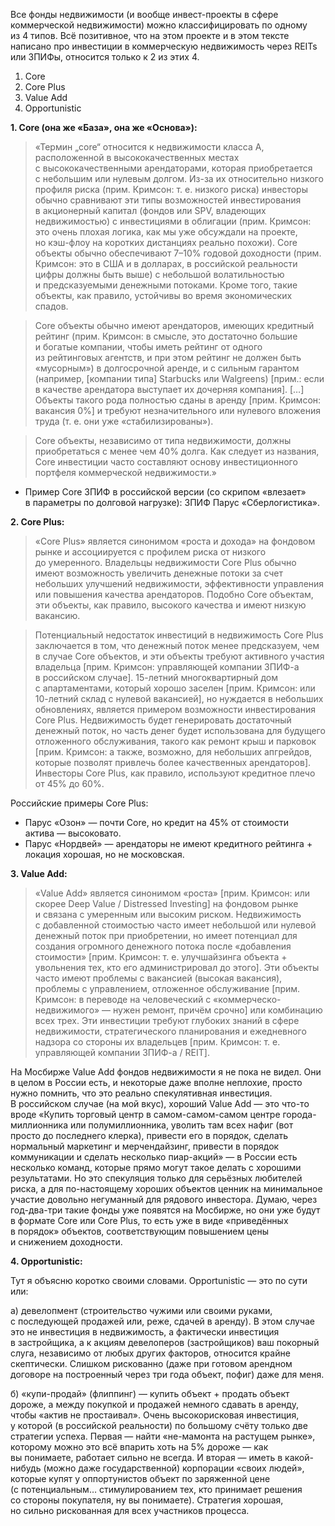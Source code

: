 Все фонды недвижимости (и вообще инвест-проекты в сфере коммерческой недвижимости) можно классифицировать по одному из 4 типов. Всё позитивное, что на этом проекте и в этом тексте написано про инвестиции в коммерческую недвижимость через REITs или ЗПИФы, относится только к 2 из этих 4.

1. Core
2. Core Plus
3. Value Add
4. Opportunistic

**1. Core (она же «База», она же «Основа»):**

> «Термин „core“ относится к недвижимости класса А, расположенной в высококачественных местах с высококачественными арендаторами, которая приобретается с небольшим или нулевым долгом. Из-за их относительно низкого профиля риска (прим. Кримсон: т. е. низкого риска) инвесторы обычно сравнивают эти типы возможностей инвестирования в акционерный капитал (фондов или SPV, владеющих недвижимостью) с инвестициями в облигации (прим. Кримсон: это очень плохая логика, как мы уже обсуждали на проекте, но кэш-флоу на коротких дистанциях реально похожи). Core объекты обычно обеспечивают 7–10% годовой доходности (прим. Кримсон: это в США и в долларах, в российской реальности цифры должны быть выше) с небольшой волатильностью и предсказуемыми денежными потоками. Кроме того, такие объекты, как правило, устойчивы во время экономических спадов.

> Core объекты обычно имеют арендаторов, имеющих кредитный рейтинг (прим. Кримсон: в смысле, это достаточно большие и богатые компании, чтобы иметь рейтинг от одного из рейтинговых агентств, и при этом рейтинг не должен быть «мусорным») в долгосрочной аренде, и с сильным гарантом (например, [компании типа] Starbucks или Walgreens) [прим.: если в качестве арендатора выступает их дочерняя компания]. […] Объекты такого рода полностью сданы в аренду [прим. Кримсон: вакансия 0%] и требуют незначительного или нулевого вложения труда (т. е. они уже «стабилизированы»).

> Core объекты, независимо от типа недвижимости, должны приобретаться с менее чем 40% долга. Как следует из названия, Core инвестиции часто составляют основу инвестиционного портфеля коммерческой недвижимости.»

- Пример Core ЗПИФ в российской версии (со скрипом «влезает» в параметры по долговой нагрузке): ЗПИФ Парус «Сберлогистика».

**2. Core Plus:**

> «Core Plus» является синонимом «роста и дохода» на фондовом рынке и ассоциируется с профилем риска от низкого до умеренного. Владельцы недвижимости Core Plus обычно имеют возможность увеличить денежные потоки за счет небольших улучшений недвижимости, эффективности управления или повышения качества арендаторов. Подобно Core объектам, эти объекты, как правило, высокого качества и имеют низкую вакансию.

> Потенциальный недостаток инвестиций в недвижимость Core Plus заключается в том, что денежный поток менее предсказуем, чем в случае Core объектов, и эти объекты требуют активного участия владельца [прим. Кримсон: управляющей компании ЗПИФ-а в российском случае]. 15-летний многоквартирный дом с апартаментами, который хорошо заселен [прим. Кримсон: или 10-летний склад с нулевой вакансией], но нуждается в небольших обновлениях, является примером возможности инвестирования Core Plus. Недвижимость будет генерировать достаточный денежный поток, но часть денег будет использована для будущего отложенного обслуживания, такого как ремонт крыш и парковок [прим. Кримсон: а также, возможно, для небольших апгрейдов, которые позволят привлечь более качественных арендаторов]. Инвесторы Core Plus, как правило, используют кредитное плечо от 45% до 60%.

Российские примеры Core Plus:

- Парус «Озон» — почти Core, но кредит на 45% от стоимости актива — высоковато.
- Парус «Нордвей» — арендаторы не имеют кредитного рейтинга + локация хорошая, но не московская.

**3. Value Add:**

> «Value Add» является синонимом «роста» [прим. Кримсон: или скорее Deep Value / Distressed Investing] на фондовом рынке и связана с умеренным или высоким риском. Недвижимость с добавленной стоимостью часто имеет небольшой или нулевой денежный поток при приобретении, но имеет потенциал для создания огромного денежного потока после «добавления стоимости» [прим. Кримсон: т. е. улучшайзинга объекта + увольнения тех, кто его администрировал до этого]. Эти объекты часто имеют проблемы с вакансией (высокая вакансия), проблемы с управлением, отложенное обслуживание [прим. Кримсон: в переводе на человеческий с «коммерческо-недвижимого» — нужен ремонт, причём срочно] или комбинацию всех трех. Эти инвестиции требуют глубоких знаний в сфере недвижимости, стратегического планирования и ежедневного надзора со стороны их владельцев [прим. Кримсон: т. е. управляющей компании ЗПИФ-а / REIT].

На Мосбирже Value Add фондов недвижимости я не пока не видел. Они в целом в России есть, и некоторые даже вполне неплохие, просто нужно помнить, что это реально спекулятивная инвестиция. В российском случае (на мой вкус), хороший Value Add — это что-то вроде «Купить торговый центр в самом-самом-самом центре города-миллионника или полумиллионника, уволить там всех нафиг (вот просто до последнего клерка), привести его в порядок, сделать нормальный маркетинг и мерчендайзинг, привести в порядок коммуникации и сделать несколько пиар-акций» — в России есть несколько команд, которые прямо могут такое делать с хорошими результатами. Но это спекуляция только для серьёзных любителей риска, а для по-настоящему хороших объектов ценник на минимальное участие довольно негуманный для рядового инвестора. Думаю, через год-два-три такие фонды уже появятся на Мосбирже, но они уже будут в формате Core или Core Plus, то есть уже в виде «приведённых в порядок» объектов, соответствующим повышением цены и снижением доходности.

**4. Opportunistic:**

Тут я объясню коротко своими словами. Opportunistic — это по сути или:

а) девелопмент (строительство чужими или своими руками, с последующей продажей или, реже, сдачей в аренду). В этом случае это не инвестиция в недвижимость, а фактически инвестиция в застройщика, а к акциям девелоперов (застройщиков) ваш покорный слуга, независимо от любых других факторов, относится крайне скептически. Слишком рискованно (даже при готовом арендном договоре на построенный через три года объект, пофиг) даже для меня.

б) «купи-продай» (флиппинг) — купить объект + продать объект дороже, а между покупкой и продажей немного сдавать в аренду, чтобы «актив не простаивал». Очень высокорисковая инвестиция, у которой (в российской реальности) по большому счёту только две стратегии успеха. Первая — найти «не-мамонта на растущем рынке», которому можно это всё впарить хоть на 5% дороже — как вы понимаете, работает сильно не всегда. И вторая — иметь в какой-нибудь (можно даже государственной) корпорации «своих людей», которые купят у оппортунистов объект по заряженной цене (с потенциальным… стимулированием тех, кто принимает решения со стороны покупателя, ну вы понимаете). Стратегия хорошая, но сильно рискованная для всех участников процесса.